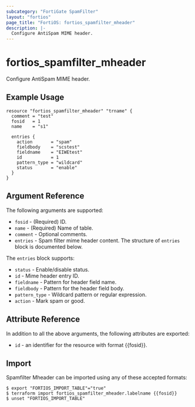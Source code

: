 ```yaml
---
subcategory: "FortiGate SpamFilter"
layout: "fortios"
page_title: "FortiOS: fortios_spamfilter_mheader"
description: |-
  Configure AntiSpam MIME header.
---
```


# fortios_spamfilter_mheader
Configure AntiSpam MIME header.

## Example Usage

```hcl
resource "fortios_spamfilter_mheader" "trname" {
  comment = "test"
  fosid   = 1
  name    = "s1"

  entries {
    action       = "spam"
    fieldbody    = "scstest"
    fieldname    = "EIWEtest"
    id           = 1
    pattern_type = "wildcard"
    status       = "enable"
  }
}
```

## Argument Reference

The following arguments are supported:

* `fosid` - (Required) ID.
* `name` - (Required) Name of table.
* `comment` - Optional comments.
* `entries` - Spam filter mime header content. The structure of `entries` block is documented below.

The `entries` block supports:

* `status` - Enable/disable status.
* `id` - Mime header entry ID.
* `fieldname` - Pattern for header field name.
* `fieldbody` - Pattern for the header field body.
* `pattern_type` - Wildcard pattern or regular expression.
* `action` - Mark spam or good.


## Attribute Reference

In addition to all the above arguments, the following attributes are exported:
* `id` - an identifier for the resource with format {{fosid}}.

## Import

Spamfilter Mheader can be imported using any of these accepted formats:
```
$ export "FORTIOS_IMPORT_TABLE"="true"
$ terraform import fortios_spamfilter_mheader.labelname {{fosid}}
$ unset "FORTIOS_IMPORT_TABLE"
```
